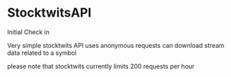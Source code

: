 # StocktwitsAPI
Initial Check in

Very simple stocktwits API
uses anonymous requests
can download stream data related to a symbol

please note that stocktwits currently limits 200 requests per hour
